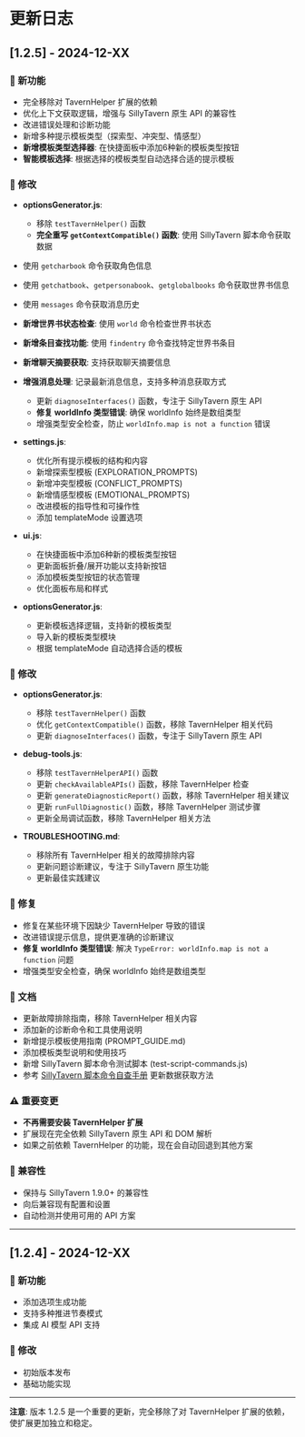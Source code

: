 # 更新日志

## [1.2.5] - 2024-12-XX

### 🚀 新功能
- 完全移除对 TavernHelper 扩展的依赖
- 优化上下文获取逻辑，增强与 SillyTavern 原生 API 的兼容性
- 改进错误处理和诊断功能
- 新增多种提示模板类型（探索型、冲突型、情感型）
- **新增模板类型选择器**: 在快捷面板中添加6种新的模板类型按钮
- **智能模板选择**: 根据选择的模板类型自动选择合适的提示模板

### 🔧 修改
- **optionsGenerator.js**:
  - 移除 `testTavernHelper()` 函数
  - **完全重写 `getContextCompatible()` 函数**: 使用 SillyTavern 脚本命令获取数据
- 使用 `getcharbook` 命令获取角色信息
- 使用 `getchatbook`、`getpersonabook`、`getglobalbooks` 命令获取世界书信息
- 使用 `messages` 命令获取消息历史
- **新增世界书状态检查**: 使用 `world` 命令检查世界书状态
- **新增条目查找功能**: 使用 `findentry` 命令查找特定世界书条目
- **新增聊天摘要获取**: 支持获取聊天摘要信息
- **增强消息处理**: 记录最新消息信息，支持多种消息获取方式
  - 更新 `diagnoseInterfaces()` 函数，专注于 SillyTavern 原生 API
  - **修复 worldInfo 类型错误**: 确保 worldInfo 始终是数组类型
  - 增强类型安全检查，防止 `worldInfo.map is not a function` 错误

- **settings.js**:
  - 优化所有提示模板的结构和内容
  - 新增探索型模板 (EXPLORATION_PROMPTS)
  - 新增冲突型模板 (CONFLICT_PROMPTS)  
  - 新增情感型模板 (EMOTIONAL_PROMPTS)
  - 改进模板的指导性和可操作性
  - 添加 templateMode 设置选项

- **ui.js**:
  - 在快捷面板中添加6种新的模板类型按钮
  - 更新面板折叠/展开功能以支持新按钮
  - 添加模板类型按钮的状态管理
  - 优化面板布局和样式

- **optionsGenerator.js**:
  - 更新模板选择逻辑，支持新的模板类型
  - 导入新的模板类型模块
  - 根据 templateMode 自动选择合适的模板

### 🔧 修改
- **optionsGenerator.js**:
  - 移除 `testTavernHelper()` 函数
  - 优化 `getContextCompatible()` 函数，移除 TavernHelper 相关代码
  - 更新 `diagnoseInterfaces()` 函数，专注于 SillyTavern 原生 API

- **debug-tools.js**:
  - 移除 `testTavernHelperAPI()` 函数
  - 更新 `checkAvailableAPIs()` 函数，移除 TavernHelper 检查
  - 更新 `generateDiagnosticReport()` 函数，移除 TavernHelper 相关建议
  - 更新 `runFullDiagnostic()` 函数，移除 TavernHelper 测试步骤
  - 更新全局调试函数，移除 TavernHelper 相关方法

- **TROUBLESHOOTING.md**:
  - 移除所有 TavernHelper 相关的故障排除内容
  - 更新问题诊断建议，专注于 SillyTavern 原生功能
  - 更新最佳实践建议

### 🐛 修复
- 修复在某些环境下因缺少 TavernHelper 导致的错误
- 改进错误提示信息，提供更准确的诊断建议
- **修复 worldInfo 类型错误**: 解决 `TypeError: worldInfo.map is not a function` 问题
- 增强类型安全检查，确保 worldInfo 始终是数组类型

### 📝 文档
- 更新故障排除指南，移除 TavernHelper 相关内容
- 添加新的诊断命令和工具使用说明
- 新增提示模板使用指南 (PROMPT_GUIDE.md)
- 添加模板类型说明和使用技巧
- 新增 SillyTavern 脚本命令测试脚本 (test-script-commands.js)
- 参考 [SillyTavern 脚本命令自查手册](https://rentry.org/sillytavern-script-book#getcharbook) 更新数据获取方法

### ⚠️ 重要变更
- **不再需要安装 TavernHelper 扩展**
- 扩展现在完全依赖 SillyTavern 原生 API 和 DOM 解析
- 如果之前依赖 TavernHelper 的功能，现在会自动回退到其他方案

### 🔄 兼容性
- 保持与 SillyTavern 1.9.0+ 的兼容性
- 向后兼容现有配置和设置
- 自动检测并使用可用的 API 方案

---

## [1.2.4] - 2024-12-XX

### 🚀 新功能
- 添加选项生成功能
- 支持多种推进节奏模式
- 集成 AI 模型 API 支持

### 🔧 修改
- 初始版本发布
- 基础功能实现

---

**注意**: 版本 1.2.5 是一个重要的更新，完全移除了对 TavernHelper 扩展的依赖，使扩展更加独立和稳定。 